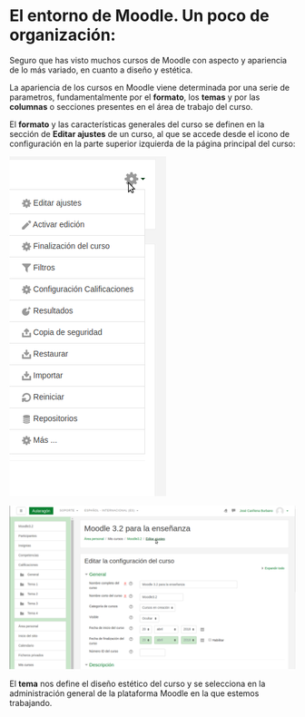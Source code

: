 
# El entorno de Moodle. Un poco de organización:

Seguro que has visto muchos cursos de Moodle con aspecto y apariencia de lo más variado, en cuanto a diseño y estética.

La apariencia de los cursos en Moodle viene determinada por una serie de parametros, fundamentalmente por el **formato**, los **temas** y por las **columnas** o secciones presentes en el área de trabajo del curso.

El **formato** y las características generales del curso se definen en la sección de **Editar ajustes** de un curso, al que se accede desde el icono de configuración en la parte superior izquierda de la página principal del curso:

![Menú administrador](img/administracion.png)

![Editar ajustes](img/editarajustes.png)

El **tema** nos define el diseño estético del curso y se selecciona en la administración general de la plataforma Moodle en la que estemos trabajando.